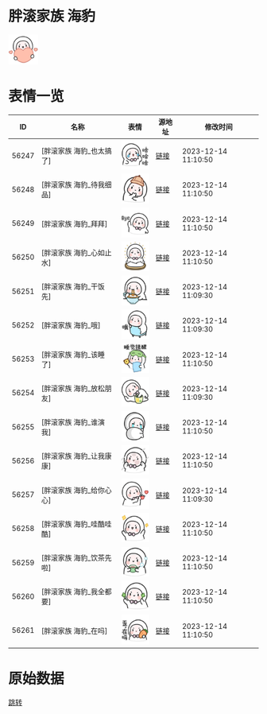 # 胖滚家族 海豹

<img src="./cover.png" height="60" alt="cover" />

# 表情一览

|ID|名称|表情|源地址|修改时间|
|----|----|----|----|----|
|56247|[胖滚家族 海豹_也太搞了]|<img src="./pic/056247_%5B胖滚家族 海豹_也太搞了%5D.png" height="60" alt="也太搞了"/>|[链接](https://i0.hdslb.com/bfs/garb/a51f472e2884d6d66ed4c5b37cc843181acf4e77.png)|2023-12-14 11:10:50|
|56248|[胖滚家族 海豹_待我细品]|<img src="./pic/056248_%5B胖滚家族 海豹_待我细品%5D.png" height="60" alt="待我细品"/>|[链接](https://i0.hdslb.com/bfs/garb/2560e97a28c4b6b17773a3b7db2250097ccf18ee.png)|2023-12-14 11:10:50|
|56249|[胖滚家族 海豹_拜拜]|<img src="./pic/056249_%5B胖滚家族 海豹_拜拜%5D.png" height="60" alt="拜拜"/>|[链接](https://i0.hdslb.com/bfs/garb/0e74633d07aba21857cb5640bbc5b29d350f394c.png)|2023-12-14 11:10:50|
|56250|[胖滚家族 海豹_心如止水]|<img src="./pic/056250_%5B胖滚家族 海豹_心如止水%5D.png" height="60" alt="心如止水"/>|[链接](https://i0.hdslb.com/bfs/garb/76403d37fe4865e54757a073115135f4ea9dd3e6.png)|2023-12-14 11:10:50|
|56251|[胖滚家族 海豹_干饭先]|<img src="./pic/056251_%5B胖滚家族 海豹_干饭先%5D.png" height="60" alt="干饭先"/>|[链接](https://i0.hdslb.com/bfs/garb/ff5eb26e396234f219e5f26bbc70b5f24c23bd8c.png)|2023-12-14 11:09:30|
|56252|[胖滚家族 海豹_哦]|<img src="./pic/056252_%5B胖滚家族 海豹_哦%5D.png" height="60" alt="哦"/>|[链接](https://i0.hdslb.com/bfs/garb/e4b200393a1320ba69764ce734da1a181824fe9f.png)|2023-12-14 11:09:30|
|56253|[胖滚家族 海豹_该睡了]|<img src="./pic/056253_%5B胖滚家族 海豹_该睡了%5D.png" height="60" alt="该睡了"/>|[链接](https://i0.hdslb.com/bfs/garb/48c6927e20dd7b319cfdf270ce3826b2de3a82b9.png)|2023-12-14 11:10:50|
|56254|[胖滚家族 海豹_放松朋友]|<img src="./pic/056254_%5B胖滚家族 海豹_放松朋友%5D.png" height="60" alt="放松朋友"/>|[链接](https://i0.hdslb.com/bfs/garb/e5463f20372e9619ace10d62b6fc3a59a67d6fd8.png)|2023-12-14 11:09:30|
|56255|[胖滚家族 海豹_谁演我]|<img src="./pic/056255_%5B胖滚家族 海豹_谁演我%5D.png" height="60" alt="谁演我"/>|[链接](https://i0.hdslb.com/bfs/garb/040682126753f4d35e7d870435725187e3d1d258.png)|2023-12-14 11:10:50|
|56256|[胖滚家族 海豹_让我康康]|<img src="./pic/056256_%5B胖滚家族 海豹_让我康康%5D.png" height="60" alt="让我康康"/>|[链接](https://i0.hdslb.com/bfs/garb/c2df83d115b9b54c606788c5505365a27ff91ef4.png)|2023-12-14 11:10:50|
|56257|[胖滚家族 海豹_给你心心]|<img src="./pic/056257_%5B胖滚家族 海豹_给你心心%5D.png" height="60" alt="给你心心"/>|[链接](https://i0.hdslb.com/bfs/garb/4ad984ea85b4fc6f083ec47763324cdcead46943.png)|2023-12-14 11:09:30|
|56258|[胖滚家族 海豹_哇酷哇酷]|<img src="./pic/056258_%5B胖滚家族 海豹_哇酷哇酷%5D.png" height="60" alt="哇酷哇酷"/>|[链接](https://i0.hdslb.com/bfs/garb/97f2de4d9d15d146825a8762288e988e1f480154.png)|2023-12-14 11:10:50|
|56259|[胖滚家族 海豹_饮茶先啦]|<img src="./pic/056259_%5B胖滚家族 海豹_饮茶先啦%5D.png" height="60" alt="饮茶先啦"/>|[链接](https://i0.hdslb.com/bfs/garb/f6f85f70b5b0a3d47f95ef9a973fafe120f98b85.png)|2023-12-14 11:10:50|
|56260|[胖滚家族 海豹_我全都要]|<img src="./pic/056260_%5B胖滚家族 海豹_我全都要%5D.png" height="60" alt="我全都要"/>|[链接](https://i0.hdslb.com/bfs/garb/4f0f12055558fceef985f2766e8d480c5ec17328.png)|2023-12-14 11:10:50|
|56261|[胖滚家族 海豹_在吗]|<img src="./pic/056261_%5B胖滚家族 海豹_在吗%5D.png" height="60" alt="在吗"/>|[链接](https://i0.hdslb.com/bfs/garb/472c09bb42eae25a205c68a6857e40ccb829566c.png)|2023-12-14 11:10:50|

# 原始数据

[跳转](./raw.json)

